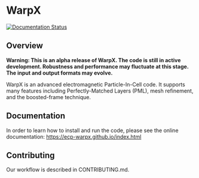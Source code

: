 # WarpX

[![Documentation Status](https://readthedocs.org/projects/warpx/badge/?version=latest)](https://warpx.readthedocs.io/en/latest/?badge=latest)

## Overview

**Warning: This is an alpha release of WarpX. The code is still in active development. Robustness and performance may fluctuate at this stage. The input and output formats may evolve.**

WarpX is an advanced electromagnetic Particle-In-Cell code.
It supports many features including Perfectly-Matched Layers (PML), mesh refinement, and the boosted-frame technique.

## Documentation

In order to learn how to install and run the code, please see the online documentation: https://ecp-warpx.github.io/index.html

## Contributing

Our workflow is described in CONTRIBUTING.md.
